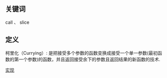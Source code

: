 ## 关键词

call 、 slice


## 定义

柯里化（Currying）: 是把接受多个参数的函数变换成接受一个单一参数(最初函数的第一个参数)的函数，并且返回接受余下的参数且返回结果的新函数的技术.

[实现](https://codesandbox.io/s/ke-li-hua-shi-xian-spc1vs?file=/src/index.js)